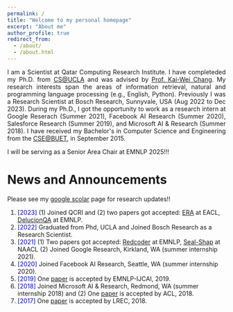```yaml
---
permalink: /
title: "Welcome to my personal homepage"
excerpt: "About me"
author_profile: true
redirect_from: 
  - /about/
  - /about.html
---
```


<p align="justify">
I am a Scientist at Qatar Computing Research Institute. I have completeded my Ph.D. from <a href="http://www.cs.ucla.edu/">CS@UCLA</a>
  and was advised by <a href="http://web.cs.ucla.edu/~kwchang/">Prof. Kai-Wei Chang</a>.
  My research interests span the areas of information retrieval, natural and programming language processing (e.g., English, Python). 
  Previously I was a Research Scientist at Bosch Research, Sunnyvale, USA (Aug 2022 to Dec 2023). 
  During my Ph.D., I got the opportunity to work as a research intern at Google Reserach (Summer 2021), Facebook AI Research (Summer 2020), Salesforce Research (Summer 2019), and Microsoft AI & Research (Summer 2018). I have received my Bachelor's in Computer Science and Engineering from the <a href="http://cse.buet.ac.bd/">CSE@BUET</a>, in September 2015. 
</p>

<p align="justify">
I will be serving as a Senior Area Chair at EMNLP 2025!!!

</p>

<!--
<p align="justify">
  <b><font color="red">I am currently looking for full time research position in industry.</font></b>
</p>
-->


News and Announcements
======
Please see my <a href="https://scholar.google.com/citations?user=KhC8rtcAAAAJ">google scolar</a>  page for research updates!!

1. <span style="color:blue">[2023] </span> (1) Joined QCRI and (2) two papers got accepted: [ERA](https://arxiv.org/pdf/2204.08952.pdf) at EACL, [DelucionQA](https://arxiv.org/pdf/2312.05200.pdf) at EMNLP.
2. <span style="color:blue">[2022] </span>  Graduated from Phd, UCLA and Joined Bosch Research as a Research Scientist.
3. <span style="color:blue">[2021] </span>  (1) Two papers got accepted: [Redcoder](https://arxiv.org/abs/2108.11601) at EMNLP, [Seal-Shap](https://arxiv.org/abs/2104.12567) at NAACL (2) Joined Google Research, Kirkland, WA (summer internship 2021).
4. <span style="color:blue">[2020] </span>  Joined Facebook AI Research, Seattle, WA (summer internship 2020).
5. <span style="color:blue">[2019] </span> One [paper](https://arxiv.org/abs/1808.08270)  is accepted by EMNLP-IJCAI, 2019.
6. <span style="color:blue">[2018] </span> Joined Microsoft AI & Research, Redmond, WA (summer internship 2018) and (2) One [paper](https://arxiv.org/pdf/1805.04836.pdf) is accepted by ACL, 2018.
7. <span style="color:blue">[2017] </span> One [paper](https://aclanthology.org/L18-1190.pdf) is accepted by LREC, 2018.
